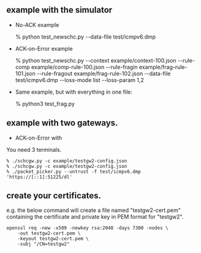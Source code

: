 
## example with the simulator

- No-ACK example

    % python test_newschc.py --data-file test/icmpv6.dmp

- ACK-on-Error example

    % python test_newschc.py --context example/context-100.json --rule-comp example/comp-rule-100.json --rule-fragin example/frag-rule-101.json --rule-fragout example/frag-rule-102.json --data-file test/icmpv6.dmp --loss-mode list --loss-param 1,2

- Same example, but with everything in one file:

    % python3 test_frag.py

## example with two gateways.

- ACK-on-Error with 

You need 3 terminals.

    % ./schcgw.py -c example/testgw2-config.json
    % ./schcgw.py -c example/testgw2-config.json
    % ./packet_picker.py --untrust -f test/icmpv6.dmp 'https://[::1]:51225/dl'

## create your certificates.

e.g. the below command will create a file named "testgw2-cert.pem"
containing the certificate and private key in PEM format for "testgw2".

    openssl req -new -x509 -newkey rsa:2048 -days 7300 -nodes \
        -out testgw2-cert.pem \
        -keyout testgw2-cert.pem \
        -subj "/CN=testgw2"


